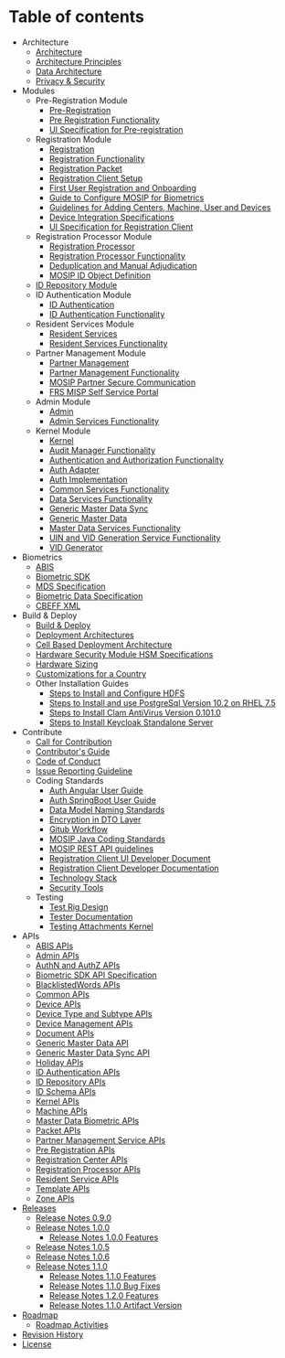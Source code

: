 # Table of contents

* Architecture
    * [Architecture](Architecture.md)
    * [Architecture Principles](Architecture-Principles.md)
    * [Data Architecture](Data-Architecture.md)
    * [Privacy & Security](Privacy-and-Security.md)    
* Modules
    * Pre-Registration Module
        * [Pre-Registration](Pre-Registration.md)
        * [Pre Registration Functionality](Pre-Registration-Functionality.md)
		* [UI Specification for Pre-registration](UI-Specification-for-Pre-Registration.md)
    * Registration Module
        * [Registration](Registration-Client.md)
        * [Registration Functionality](Registration-Functionality.md)
        * [Registration Packet](Registration-Packet.md)
        * [Registration Client Setup](Registration-Client-Setup.md)
        * [First User Registration and Onboarding](First-User-Registration-and-Onboarding.md)
        * [Guide to Configure MOSIP for Biometrics](Guide-to-Configure-MOSIP-for-Biometrics.md)
        * [Guidelines for Adding Centers, Machine, User and Devices](Guidelines-for-Adding-Centers,-Machine,-User-and-Devices.md)
        * [Device Integration Specifications](Device-Integration-Specifications.md)
		* [UI Specification for Registration Client](UI-Specification-for-Registration-Client.md)
    * Registration Processor Module    
        * [Registration Processor](Registration-Processor.md)
        * [Registration Processor Functionality](Registration-Processor-Functionality.md)
        * [Deduplication and Manual Adjudication](Deduplication-and-Manual-Adjudication.md)
        * [MOSIP ID Object Definition](MOSIP-ID-Object-Definition.md)
    * [ID Repository Module](ID-Repository.md)
    * ID Authentication    Module
        * [ID Authentication](ID-Authentication.md)
        * [ID Authentication Functionality](ID-Authentication-Functionality.md)
    * Resident Services    Module
        * [Resident Services](Resident-Services.md)
        * [Resident Services Functionality](Resident-Services-Functionality.md)
    * Partner Management Module
        * [Partner Management](Partner-Management.md)
        * [Partner Management Functionality](Partner-Management-Functionality.md)
        * [MOSIP Partner Secure Communication](MOSIP-Partner-Secure-Communication.md)
        * [FRS MISP Self Service Portal](FRS-MISP-Self-Service-Portal.md) 
    * Admin Module
        * [Admin](Admin.md)
        * [Admin Services Functionality](Admin-Services-Functionality.md)
    * Kernel Module
        * [Kernel](Kernel.md)
        * [Audit Manager Functionality](Audit-Manager-Functionality.md)
        * [Authentication and Authorization Functionality](Authentication-and-Authorization-Functionality.md)
        * [Auth Adapter](Auth-Adapter.md)
        * [Auth Implementation](Auth-Implementation.md)      
        * [Common Services Functionality](Common-Services-Functionality.md)
        * [Data Services Functionality](Data-Services-Functionality.md)
        * [Generic Master Data Sync](Generic-Master-Data-Sync.md)
        * [Generic Master Data](Generic-Master-Data.md)
        * [Master Data Services Functionality](Master-Data-Services-Functionality.md)
        * [UIN and VID Generation Service Functionality](UIN-and-VID-Generation-Service-Functionality.md)
        * [VID Generator](VID-Generator.md)
* Biometrics 
    * [ABIS](Automated-Biometric-Identification-System-ABIS.md)
    * [Biometric SDK](Biometric-SDK.md)
    * [MDS Specification](MOSIP-Device-Service-Specification.md)
    * [Biometric Data Specification](Biometric-Data-Specification.md)
    * [CBEFF XML](CBEFF-XML.md)
* Build & Deploy
    * [Build & Deploy](Build-and-Deploy.md)
    * [Deployment Architectures](Deployment-Architectures.md)
    * [Cell Based Deployment Architecture](Cell-Based-Deployment-Architecture.md)
    * [Hardware Security Module HSM Specifications](Hardware-Security-Module-HSM-Specifications.md)
    * [Hardware Sizing](Hardware-Sizing.md)
    * [Customizations for a Country](Customisations-for-a-Country.md)
    * Other Installation Guides
        * [Steps to Install and Configure HDFS](Steps-to-Install-and-Configure-HDFS.md)
        * [Steps to Install and use PostgreSql Version 10.2 on RHEL 7.5](Steps-to-Install-and-use-PostgreSql-Version-10.2-on-RHEL-7.5.md)
        * [Steps to Install Clam AntiVirus Version 0.101.0](Steps-to-Install-Clam-AntiVirus-Version-0.101.0.md)
        * [Steps to Install Keycloak Standalone Server](Steps-to-Install-Keycloak-Standalone-Server.md)
* Contribute
    * [Call for Contribution](Call-for-Contribution.md)
    * [Contributor's Guide](Contributor-Guide.md)
    * [Code of Conduct](Code-of-Conduct.md)
    * [Issue Reporting Guideline](Issue-Reporting-Guideline.md)
    * Coding Standards
        * [Auth Angular User Guide](Auth-Angular-User-Guide.md)
        * [Auth SpringBoot User Guide](Auth-SpringBoot-User-Guide.md)
        * [Data Model Naming Standards](Data-Model-Naming-Standards.md)
        * [Encryption in DTO Layer](Encryption-in-DTO-Layer.md)
        * [Gitub Workflow](Github-Workflow.md)
        * [MOSIP Java Coding Standards](MOSIP-Java-Coding-Standards.md)
        * [MOSIP REST API guidelines](MOSIP-REST-API-guidelines.md)
        * [Registration Client UI Developer Document](Registration-Client-UI-Developer-Document.md)
        * [Registration Client Developer Documentation](Registration-Client-Developer-Documentation.md)
        * [Technology Stack](Technology-Stack.md)
        * [Security Tools](Security-Tools.md)
    * Testing
        * [Test Rig Design](Test-Rig-Design.md)
        * [Tester Documentation](Tester-Documentation.md)
        * [Testing Attachments   Kernel](Testing-Attachments---Kernel.md)
* APIs
    * [ABIS APIs](ABIS-APIs.md)
    * [Admin APIs](Admin-APIs.md)
    * [AuthN and AuthZ APIs](AuthN-and-AuthZ-APIs.md)
    * [Biometric SDK API Specification](Biometric-SDK-API-Specification.md)
    * [BlacklistedWords APIs](BlacklistedWords-APIs.md)
    * [Common APIs](Common-APIs.md)
    * [Device APIs](Device-APIs.md)
    * [Device Type and Subtype APIs](Device-Type-and-Subtype-APIs.md)
    * [Device Management APIs](Device-Management-APIs.md)
    * [Document APIs](Document-APIs.md)
    * [Generic Master Data API](Generic-Master-Data-API.md)
    * [Generic Master Data Sync API](Generic-Master-Data-Sync-API.md)
    * [Holiday APIs](Holiday-APIs.md)
    * [ID Authentication APIs](ID-Authentication-APIs.md)
    * [ID Repository APIs](ID-Repository-APIs.md)
	* [ID Schema APIs](ID-Schema-APIs.md)
    * [Kernel APIs](Kernel-APIs.md)
    * [Machine APIs](Machine-APIs.md)
    * [Master Data Biometric APIs](Master-Data-Biometric-APIs.md)
    * [Packet APIs](Packet-APIs.md)
    * [Partner Management Service APIs](Partner-Management-Service-APIs.md)
    * [Pre Registration APIs](Pre-Registration-APIs.md)
    * [Registration Center APIs](Registration-Center-APIs.md)
    * [Registration Processor APIs](Registration-Processor-APIs.md)
    * [Resident Service APIs](Resident-Service-APIs.md)
    * [Template APIs](Template-APIs.md)
    * [Zone APIs](Zone-APIs.md)
* [Releases](MOSIP-Releases.md)
    * [Release Notes 0.9.0](Release-Notes-0.9.0.md)
    * [Release Notes 1.0.0](Release-Notes-1.0.0.md)
        * [Release Notes 1.0.0 Features](Release-Notes-1.0.0-Features.md)
    * [Release Notes 1.0.5](Release-Notes-1.0.5.md)
    * [Release Notes 1.0.6](Release-Notes-1.0.6.md)
    * [Release Notes 1.1.0](Release-Notes-1.1.0.md)
        * [Release Notes 1.1.0 Features](Release-Notes-1.1.0-Features.md)
        * [Release Notes 1.1.0 Bug Fixes](Release-Notes-1.1.0-Bug-Fixes.md)
        * [Release Notes 1.2.0 Features](Release-Notes-1.2.0-Features.md)
        * [Release Notes 1.1.0 Artifact Version](Release-Notes-1.1.0-Artifact-Version.md)
* [Roadmap](Roadmap.md)
    * [Roadmap Activities](Roadmap-Activities.md)
* [Revision History](Revision-History.md)
* [License](License.md)
